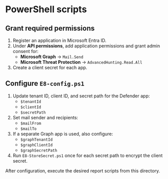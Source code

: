 # PowerShell scripts

## Grant required permissions
1. Register an application in Microsoft Entra ID.
2. Under **API permissions**, add application permissions and grant admin consent for:
   - **Microsoft Graph** → `Mail.Send`
   - **Microsoft Threat Protection** → `AdvancedHunting.Read.All`
3. Create a client secret for each app.

## Configure `E8-config.ps1`
1. Update tenant ID, client ID, and secret path for the Defender app:
   - `$tenantId`
   - `$clientId`
   - `$secretPath`
2. Set mail sender and recipients:
   - `$mailFrom`
   - `$mailTo`
3. If a separate Graph app is used, also configure:
   - `$graphTenantId`
   - `$graphClientId`
   - `$graphSecretPath`
4. Run `E8-StoreSecret.ps1` once for each secret path to encrypt the client secret.

After configuration, execute the desired report scripts from this directory.
